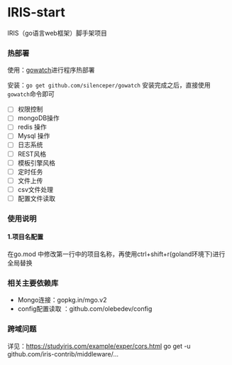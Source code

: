 # IRIS-start
IRIS（go语言web框架）脚手架项目


### 热部署
使用：[gowatch](https://github.com/silenceper/gowatch)进行程序热部署

安装：`go get github.com/silenceper/gowatch`
安装完成之后，直接使用`gowatch`命令即可


- [ ] 权限控制
- [ ] mongoDB操作
- [ ] redis 操作
- [ ] Mysql 操作
- [ ] 日志系统
- [ ] REST风格
- [ ] 模板引擎风格
- [ ] 定时任务
- [ ] 文件上传
- [ ] csv文件处理
- [ ] 配置文件读取

### 使用说明
#### 1.项目名配置
在go.mod 中修改第一行中的项目名称，再使用ctrl+shift+r(goland环境下)进行全局替换


### 相关主要依赖库

- Mongo连接：gopkg.in/mgo.v2
- config配置读取 ：github.com/olebedev/config 


### 跨域问题
详见：https://studyiris.com/example/exper/cors.html
go get -u github.com/iris-contrib/middleware/...